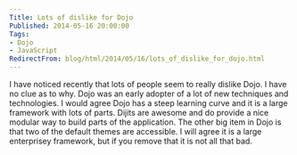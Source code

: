 ```yaml
---
Title: Lots of dislike for Dojo
Published: 2014-05-16 20:00:00
Tags:
- Dojo
- JavaScript
RedirectFrom: blog/html/2014/05/16/lots_of_dislike_for_dojo.html
---
```


I have noticed recently that lots of people seem to really dislike Dojo. I have no clue as to why. Dojo was an early adopter of a lot of new techniques and technologies. I would agree Dojo has a steep learning curve and it is a large framework with lots of parts. Dijits are awesome and do provide a nice modular way to build parts of the application. The other big item in Dojo is that two of the default themes are accessible. I will agree it is a large enterprisey framework, but if you remove that it is not all that bad.